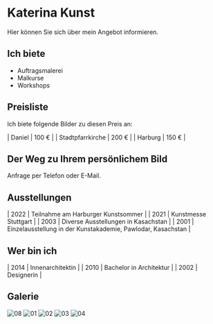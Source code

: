 # Katerina Kunst
Hier können Sie sich über mein Angebot informieren.

## Ich biete
* Auftragsmalerei
* Malkurse
* Workshops

## Preisliste
Ich biete folgende Bilder zu diesen Preis an:

| Daniel | 100 €            |
| Stadtpfarrkirche | 200 €  |
| Harburg | 150 €           |

## Der Weg zu Ihrem persönlichem Bild
Anfrage per Telefon oder E-Mail.

## Ausstellungen

| 2022 | Teilnahme am Harburger Kunstsommer                           |
| 2021 | Kunstmesse Stuttgart                                         |
| 2003 | Diverse Ausstellungen in Kasachstan                          |
| 2001 | Einzelausstellung in der Kunstakademie, Pawlodar, Kasachstan |

## Wer bin ich

| 2014 | Innenarchitektin           |
| 2010 | Bachelor in Architektur    |
| 2002 | Designerin                 |

## Galerie
![08](https://peterkubenka.github.io/katerina/bilder/08.jpg)
![01](https://peterkubenka.github.io/katerina/bilder/01%20Gr%C3%BCn.jpg)
![02](https://peterkubenka.github.io/katerina/bilder/02%20Daniel%20N%C3%B6rdlingen.jpg)
![03](https://peterkubenka.github.io/katerina/bilder/03%20Daniel%20N%C3%B6rdlingen.jpg)
![04](https://peterkubenka.github.io/katerina/bilder/04%20Daniel%20N%C3%B6rdlingen.jpg)

